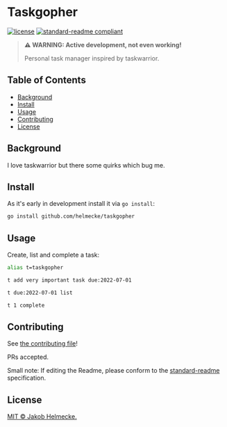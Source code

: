 # Taskgopher

[![license](https://img.shields.io/github/license/helmecke/taskgopher.svg)](LICENSE)
[![standard-readme compliant](https://img.shields.io/badge/readme%20style-standard-brightgreen.svg?style=flat-square)](https://github.com/RichardLitt/standard-readme)

> **⚠ WARNING: Active development, not even working!**
>
> Personal task manager inspired by taskwarrior.

## Table of Contents

- [Background](#background)
- [Install](#install)
- [Usage](#usage)
- [Contributing](#contributing)
- [License](#license)

## Background

I love taskwarrior but there some quirks which bug me.

## Install

As it's early in development install it via `go install`:
```bash
go install github.com/helmecke/taskgopher
```

## Usage

Create, list and complete a task:
```bash
alias t=taskgopher

t add very important task due:2022-07-01

t due:2022-07-01 list

t 1 complete
```

## Contributing

See [the contributing file](CONTRIBUTING.md)!

PRs accepted.

Small note: If editing the Readme, please conform to the [standard-readme](https://github.com/RichardLitt/standard-readme) specification.

## License

[MIT © Jakob Helmecke.](LICENSE)
